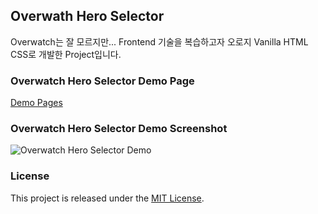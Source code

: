 ## Overwath Hero Selector

Overwatch는 잘 모르지만... Frontend 기술을 복습하고자 오로지 Vanilla HTML CSS로 개발한 Project입니다.

### Overwatch Hero Selector Demo Page
[Demo Pages](https://juyonglee.github.io/Overwatch-Hero-Selector/)

### Overwatch Hero Selector Demo Screenshot
![Overwatch Hero Selector Demo](https://github.com/juyonglee/Overwatch-Hero-Selector/blob/main/demo/demo.gif)

### License
This project is released under the [MIT License](LICENSE).
